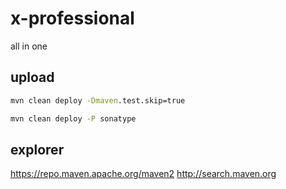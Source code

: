 # x-professional
all in one

## upload
```cmd
mvn clean deploy -Dmaven.test.skip=true

mvn clean deploy -P sonatype
```

## explorer
https://repo.maven.apache.org/maven2
http://search.maven.org
